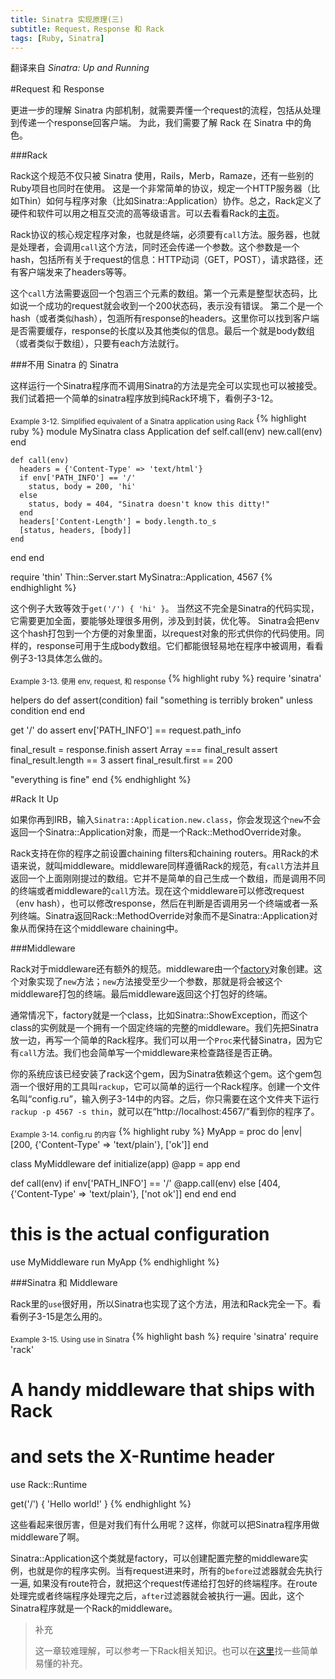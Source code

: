 ```yaml
---
title: Sinatra 实现原理(三)
subtitle: Request，Response 和 Rack
tags: [Ruby, Sinatra]
---
```

翻译来自 *Sinatra: Up and Running*  

<!--more-->

#Request 和 Response

更进一步的理解 Sinatra 内部机制，就需要弄懂一个request的流程，包括从处理到传递一个response回客户端。 为此，我们需要了解 Rack 在 Sinatra 中的角色。

###Rack

Rack这个规范不仅只被 Sinatra 使用，Rails，Merb，Ramaze，还有一些别的Ruby项目也同时在使用。 这是一个非常简单的协议，规定一个HTTP服务器（比如Thin）如何与程序对象（比如Sinatra::Application）协作。总之，Rack定义了硬件和软件可以用之相互交流的高等级语言。可以去看看Rack的[主页](http://rack.rubyforge.org "Rack page")。

Rack协议的核心规定程序对象，也就是终端，必须要有`call`方法。服务器，也就是处理者，会调用`call`这个方法，同时还会传递一个参数。这个参数是一个hash，包括所有关于request的信息：HTTP动词（GET，POST），请求路径，还有客户端发来了headers等等。

这个`call`方法需要返回一个包涵三个元素的数组。第一个元素是整型状态码，比如说一个成功的request就会收到一个200状态码，表示没有错误。 第二个是一个hash（或者类似hash），包涵所有response的headers。这里你可以找到客户端是否需要缓存，response的长度以及其他类似的信息。最后一个就是body数组（或者类似于数组），只要有each方法就行。

###不用 Sinatra 的 Sinatra

这样运行一个Sinatra程序而不调用Sinatra的方法是完全可以实现也可以被接受。我们试着把一个简单的sinatra程序放到纯Rack环境下，看例子3-12。

<sub>Example 3-12. Simplified equivalent of a Sinatra application using Rack</sub>
{% highlight ruby %}
module MySinatra
  class Application
    def self.call(env)
      new.call(env)
    end

    def call(env)
      headers = {'Content-Type' => 'text/html'}
      if env['PATH_INFO'] == '/'
        status, body = 200, 'hi'
      else
        status, body = 404, "Sinatra doesn't know this ditty!"
      end
      headers['Content-Length'] = body.length.to_s
      [status, headers, [body]]
    end
  end
end

require 'thin'
Thin::Server.start MySinatra::Application, 4567
{% endhighlight %}

这个例子大致等效于`get('/') { 'hi' }`。 当然这不完全是Sinatra的代码实现，它需要更加全面，要能够处理很多用例，涉及到封装，优化等。 Sinatra会把env这个hash打包到一个方便的对象里面，以request对象的形式供你的代码使用。同样的，response可用于生成body数组。它们都能很轻易地在程序中被调用，看看例子3-13具体怎么做的。 

<sub>Example 3-13. 使用 env, request, 和 response</sub>
{% highlight ruby %}
require 'sinatra'

helpers do
  def assert(condition)
    fail "something is terribly broken" unless condition
  end
end

get '/' do
  assert env['PATH_INFO'] == request.path_info

  final_result = response.finish
  assert Array === final_result
  assert final_result.length == 3
  assert final_result.first == 200

  "everything is fine"
end
{% endhighlight %}

#Rack It Up

如果你再到IRB，输入`Sinatra::Application.new.class`，你会发现这个`new`不会返回一个Sinatra::Application对象，而是一个Rack::MethodOverride对象。 

Rack支持在你的程序之前设置chaining filters和chaining routers。用Rack的术语来说，就叫middleware。middleware同样遵循Rack的规范，有`call`方法并且返回一个上面刚刚提过的数组。它并不是简单的自己生成一个数组，而是调用不同的终端或者middleware的`call`方法。现在这个middleware可以修改request（env hash），也可以修改response，然后在判断是否调用另一个终端或者一系列终端。Sinatra返回Rack::MethodOverride对象而不是Sinatra::Application对象从而保持在这个middleware chaining中。

###Middleware

Rack对于middleware还有额外的规范。middleware由一个[factory](https://en.wikipedia.org/wiki/Factory_(object-oriented_programming) "wiki factory")对象创建。这个对象实现了`new`方法；`new`方法接受至少一个参数，那就是将会被这个middleware打包的终端。最后middleware返回这个打包好的终端。

通常情况下，factory就是一个class，比如Sinatra::ShowException，而这个class的实例就是一个拥有一个固定终端的完整的middleware。我们先把Sinatra放一边，再写一个简单的Rack程序。我们可以用一个`Proc`来代替Sinatra，因为它有`call`方法。我们也会简单写一个middleware来检查路径是否正确。

你的系统应该已经安装了rack这个gem，因为Sinatra依赖这个gem。这个gem包涵一个很好用的工具叫`rackup`，它可以简单的运行一个Rack程序。创建一个文件名叫“config.ru”，输入例子3-14中的内容。之后，你只需要在这个文件夹下运行`rackup -p 4567 -s thin`，就可以在“http://localhost:4567/”看到你的程序了。

<sub>Example 3-14. config.ru 的内容</sub>
{% highlight ruby %}
MyApp = proc do |env|
  [200, {'Content-Type' => 'text/plain'}, ['ok']]
end

class MyMiddleware
  def initialize(app)
    @app = app
  end

  def call(env)
    if env['PATH_INFO'] == '/'
      @app.call(env)
    else
      [404, {'Content-Type' => 'text/plain'}, ['not ok']]
    end
  end
end

# this is the actual configuration
use MyMiddleware
run MyApp
{% endhighlight %}

###Sinatra 和 Middleware

Rack里的`use`很好用，所以Sinatra也实现了这个方法，用法和Rack完全一下。看看例子3-15是怎么用的。

<sub>Example 3-15. Using use in Sinatra</sub>
{% highlight bash %}
require 'sinatra'
require 'rack'

# A handy middleware that ships with Rack
# and sets the X-Runtime header
use Rack::Runtime

get('/') { 'Hello world!' }
{% endhighlight %}

这些看起来很厉害，但是对我们有什么用呢？这样，你就可以把Sinatra程序用做middleware了啊。

Sinatra::Application这个类就是factory，可以创建配置完整的middleware实例，也就是你的程序实例。当有request进来时，所有的`before`过滤器就会先执行一遍, 如果没有route符合，就把这个request传递给打包好的终端程序。在route处理完或者终端程序处理完之后，`after`过滤器就会被执行一遍。因此，这个Sinatra程序就是一个Rack的middleware。

> 补充
> 
> 这一章较难理解，可以参考一下Rack相关知识。也可以在[这里](http://webapps-for-beginners.rubymonstas.org/rack.html "Webapps For Beginners")找一些简单易懂的补充。
